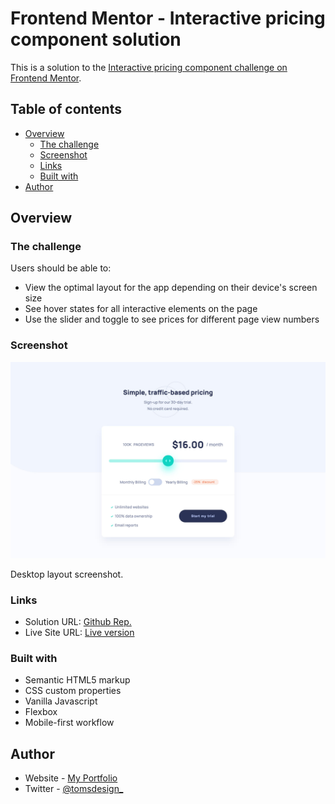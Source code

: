 # Frontend Mentor - Interactive pricing component solution

This is a solution to the [Interactive pricing component challenge on Frontend Mentor](https://www.frontendmentor.io/challenges/interactive-pricing-component-t0m8PIyY8).

## Table of contents

- [Overview](#overview)
  - [The challenge](#the-challenge)
  - [Screenshot](#screenshot)
  - [Links](#links)
  - [Built with](#built-with)
- [Author](#author)

## Overview

### The challenge

Users should be able to:

- View the optimal layout for the app depending on their device's screen size
- See hover states for all interactive elements on the page
- Use the slider and toggle to see prices for different page view numbers

### Screenshot

![](./images/Interactive-Pricing-Component-Screenshot.jpg)

Desktop layout screenshot.

### Links

- Solution URL: [Github Rep.](https://github.com/ph4ntom5/Interactive-Pricing-Component)
- Live Site URL: [Live version](https://priceless-wing-ee0ae6.netlify.app/)

### Built with

- Semantic HTML5 markup
- CSS custom properties
- Vanilla Javascript
- Flexbox
- Mobile-first workflow

## Author

- Website - [My Portfolio](https://www.tomsweb.site)
- Twitter - [@tomsdesign\_](https://www.twitter.com/tomsdesign_)
